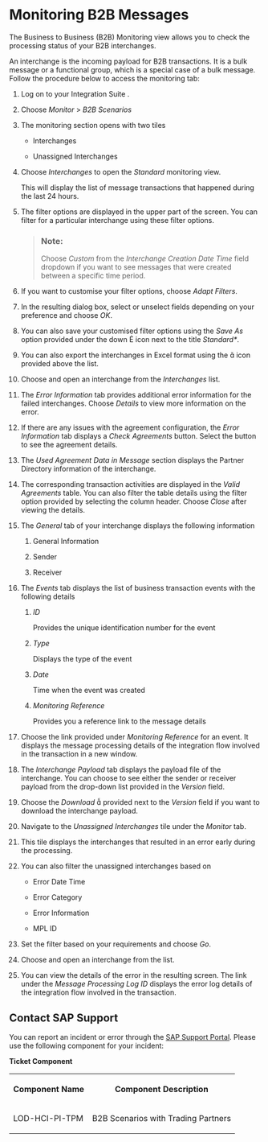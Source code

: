 <!-- loiob5e1fc90bfd5471ca332d54e119faeba -->

<link rel="stylesheet" type="text/css" href="../css/sap-icons.css"/>

# Monitoring B2B Messages

The Business to Business \(B2B\) Monitoring view allows you to check the processing status of your B2B interchanges.

An interchange is the incoming payload for B2B transactions. It is a bulk message or a functional group, which is a special case of a bulk message. Follow the procedure below to access the monitoring tab:

1.  Log on to your Integration Suite .
2.  Choose *Monitor* \> *B2B Scenarios*
3.  The monitoring section opens with two tiles
    -   Interchanges

    -   Unassigned Interchanges

4.  Choose *Interchanges* to open the *Standard* monitoring view.

    This will display the list of message transactions that happened during the last 24 hours.

5.  The filter options are displayed in the upper part of the screen. You can filter for a particular interchange using these filter options.

    > ### Note:  
    > Choose *Custom* from the *Interchange Creation Date Time* field dropdown if you want to see messages that were created between a specific time period.

6.  If you want to customise your filter options, choose *Adapt Filters*.
7.  In the resulting dialog box, select or unselect fields depending on your preference and choose *OK*.
8.  You can also save your customised filter options using the *Save As* option provided under the down <span class="SAP-icons"></span> icon next to the title *Standard\**.
9.  You can also export the interchanges in Excel format using the <span class="SAP-icons"></span> icon provided above the list.
10. Choose and open an interchange from the *Interchanges* list.
11. The *Error Information* tab provides additional error information for the failed interchanges. Choose *Details* to view more information on the error.
12. If there are any issues with the agreement configuration, the *Error Information* tab displays a *Check Agreements* button. Select the button to see the agreement details.
13. The *Used Agreement Data in Message* section displays the Partner Directory information of the interchange.
14. The corresponding transaction activities are displayed in the *Valid Agreements* table. You can also filter the table details using the filter option provided by selecting the column header. Choose *Close* after viewing the details.
15. The *General* tab of your interchange displays the following information
    1.  General Information

    2.  Sender
    3.  Receiver

16. The *Events* tab displays the list of business transaction events with the following details
    1.  *ID* 

        Provides the unique identification number for the event

    2.  *Type* 

        Displays the type of the event

    3.  *Date* 

        Time when the event was created

    4.  *Monitoring Reference*

        Provides you a reference link to the message details


17. Choose the link provided under *Monitoring Reference* for an event. It displays the message processing details of the integration flow involved in the transaction in a new window.
18. The *Interchange Payload* tab displays the payload file of the interchange. You can choose to see either the sender or receiver payload from the drop-down list provided in the *Version* field.
19. Choose the *Download* <span class="SAP-icons"></span> provided next to the *Version* field if you want to download the interchange payload.
20. Navigate to the *Unassigned Interchanges* tile under the *Monitor* tab.
21. This tile displays the interchanges that resulted in an error early during the processing.
22. You can also filter the unassigned interchanges based on
    -   Error Date Time

    -   Error Category
    -   Error Information
    -   MPL ID

23. Set the filter based on your requirements and choose *Go*.
24. Choose and open an interchange from the list.
25. You can view the details of the error in the resulting screen. The link under the *Message Processing Log ID* displays the error log details of the integration flow involved in the transaction.



<a name="loiob5e1fc90bfd5471ca332d54e119faeba__section_hqr_bb5_3sb"/>

## Contact SAP Support

You can report an incident or error through the [SAP Support Portal](https://support.sap.com/en/index.html). Please use the following component for your incident:

**Ticket Component**


<table>
<tr>
<th valign="top">

Component Name



</th>
<th valign="top">

Component Description



</th>
</tr>
<tr>
<td valign="top">

LOD-HCI-PI-TPM



</td>
<td valign="top">

B2B Scenarios with Trading Partners



</td>
</tr>
</table>

